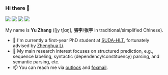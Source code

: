 ### Hi there 👋

<!--
**yzhangcs/yzhangcs** is a ✨ _special_ ✨ repository because its `README.md` (this file) appears on your GitHub profile.
Here are some ideas to get you started:

- 🔭 I’m currently working on ...
- 🌱 I’m currently learning ...
- 👯 I’m looking to collaborate on ...
- 🤔 I’m looking for help with ...
- 💬 Ask me about ...
- 📫 How to reach me: ...
- 😄 Pronouns: ...
- ⚡ Fun fact: ...
-->

[![](https://img.shields.io/badge/Google%20Scholar-4385FE.svg?&color=d6d6d6&style=flat-square&logo=google-scholar)](https://scholar.google.com/citations?user=y3JK-1oAAAAJ)
[![](https://img.shields.io/badge/dynamic/json?label=Citations&query=citationCount&url=https%3A%2F%2Fapi.semanticscholar.org%2Fgraph%2Fv1%2Fauthor%2F49890808%3Ffields%3DcitationCount&style=flat-square&logo=semanticscholar&labelColor=gray&color=gray)](https://www.semanticscholar.org/author/Yu-Zhang/49890808)
[![](https://img.shields.io/github/stars/yzhangcs?style=flat-square&logo=github&label=Stars&color=gray)](https://github.com/yzhangcs)
[![](https://komarev.com/ghpvc/?username=yzhangcs&style=flat-square)](https://github.com/yzhangcs)

My name is **Yu Zhang** ([jy tʃɑŋ], **張宇**/**张宇** in traditional/simplified Chinese).

- 🔭 I'm currently a first-year PhD student at [SUDA-HLT](http://hlt.suda.edu.cn), fortunately advised by [Zhenghua Li](http://hlt.suda.edu.cn/~zhli).
- 🌱 My main research interest focuses on structured prediction, e.g., sequence labeling, syntactic (dependency/constituency) parsing, and semantic parsing, etc.
- 📫 You can reach me via [outlook](mailto:yzhang.cs@outlook.com) and [foxmail](mailto:yzhang.cs@foxmail.com).

<!-- 
[![Yu Zhang's github stats](https://github-readme-stats.vercel.app/api?username=yzhangcs&hide=issues&show_icons=true)](https://github.com/yzhangcs)
[![Top Langs](https://github-readme-stats.vercel.app/api/top-langs/?username=yzhangcs&layout=compact)](https://github.com/yzhangcs)
-->
